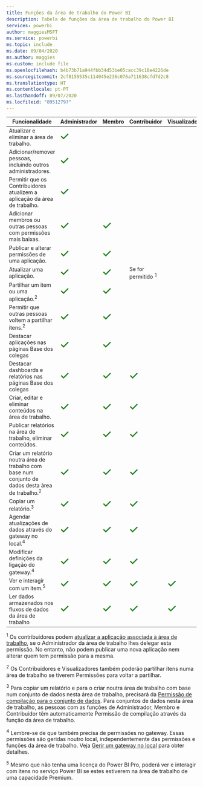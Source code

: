 ```yaml
---
title: Funções da área de trabalho do Power BI
description: Tabela de funções da área de trabalho do Power BI
services: powerbi
author: maggiesMSFT
ms.service: powerbi
ms.topic: include
ms.date: 09/04/2020
ms.author: maggies
ms.custom: include file
ms.openlocfilehash: b4b73b71a944fbb34d53be05cacc39c18e4226de
ms.sourcegitcommit: 2cf8159535c114045e236c076a711638cfd7d2c8
ms.translationtype: HT
ms.contentlocale: pt-PT
ms.lasthandoff: 09/07/2020
ms.locfileid: "89512797"
---
```

|Funcionalidade   | Administrador  | Membro  | Contribuidor  | Visualizador |
|---|---|---|---|---|
| Atualizar e eliminar a área de trabalho.  | ![Marca de verificação Sim](media/power-bi-workspace-roles-table/green-checkmark.png) |   |   |   | 
| Adicionar/remover pessoas, incluindo outros administradores.  |  ![Marca de verificação Sim](media/power-bi-workspace-roles-table/green-checkmark.png) |   |   |   |
| Permitir que os Contribuidores atualizem a aplicação da área de trabalho.  |  ![Marca de verificação Sim](media/power-bi-workspace-roles-table/green-checkmark.png) |   |   |   |
| Adicionar membros ou outras pessoas com permissões mais baixas.  |  ![Marca de verificação Sim](media/power-bi-workspace-roles-table/green-checkmark.png) | ![Marca de verificação Sim](media/power-bi-workspace-roles-table/green-checkmark.png)  |   |   |
| Publicar e alterar permissões de uma aplicação. |  ![Marca de verificação Sim](media/power-bi-workspace-roles-table/green-checkmark.png) | ![Marca de verificação Sim](media/power-bi-workspace-roles-table/green-checkmark.png)  |   |   |
| Atualizar uma aplicação. |  ![Marca de verificação Sim](media/power-bi-workspace-roles-table/green-checkmark.png) | ![Marca de verificação Sim](media/power-bi-workspace-roles-table/green-checkmark.png)  |  Se for permitido <sup>1</sup>  |   |
| Partilhar um item ou uma aplicação.<sup>2</sup> |  ![Marca de verificação Sim](media/power-bi-workspace-roles-table/green-checkmark.png) | ![Marca de verificação Sim](media/power-bi-workspace-roles-table/green-checkmark.png)  |   |   |
| Permitir que outras pessoas voltem a partilhar itens.<sup>2</sup> |  ![Marca de verificação Sim](media/power-bi-workspace-roles-table/green-checkmark.png) | ![Marca de verificação Sim](media/power-bi-workspace-roles-table/green-checkmark.png)  |   |   |
| Destacar aplicações nas páginas Base dos colegas |  ![Marca de verificação Sim](media/power-bi-workspace-roles-table/green-checkmark.png) | ![Marca de verificação Sim](media/power-bi-workspace-roles-table/green-checkmark.png)  |   |   |
| Destacar dashboards e relatórios nas páginas Base dos colegas |  ![Marca de verificação Sim](media/power-bi-workspace-roles-table/green-checkmark.png) | ![Marca de verificação Sim](media/power-bi-workspace-roles-table/green-checkmark.png)  | ![Marca de verificação Sim](media/power-bi-workspace-roles-table/green-checkmark.png) |   |
| Criar, editar e eliminar conteúdos na área de trabalho.  |  ![Marca de verificação Sim](media/power-bi-workspace-roles-table/green-checkmark.png) | ![Marca de verificação Sim](media/power-bi-workspace-roles-table/green-checkmark.png)  | ![Marca de verificação Sim](media/power-bi-workspace-roles-table/green-checkmark.png)  |   |
| Publicar relatórios na área de trabalho, eliminar conteúdos.  |  ![Marca de verificação Sim](media/power-bi-workspace-roles-table/green-checkmark.png) | ![Marca de verificação Sim](media/power-bi-workspace-roles-table/green-checkmark.png)  | ![Marca de verificação Sim](media/power-bi-workspace-roles-table/green-checkmark.png)  |   |
| Criar um relatório noutra área de trabalho com base num conjunto de dados desta área de trabalho.<sup>2</sup> |  ![Marca de verificação Sim](media/power-bi-workspace-roles-table/green-checkmark.png) | ![Marca de verificação Sim](media/power-bi-workspace-roles-table/green-checkmark.png)  | ![Marca de verificação Sim](media/power-bi-workspace-roles-table/green-checkmark.png)  |   |
| Copiar um relatório.<sup>3</sup> | ![Marca de verificação Sim](media/power-bi-workspace-roles-table/green-checkmark.png) | ![Marca de verificação Sim](media/power-bi-workspace-roles-table/green-checkmark.png) | ![Marca de verificação Sim](media/power-bi-workspace-roles-table/green-checkmark.png) |  |
| Agendar atualizações de dados através do gateway no local.<sup>4</sup> | ![Marca de verificação Sim](media/power-bi-workspace-roles-table/green-checkmark.png) | ![Marca de verificação Sim](media/power-bi-workspace-roles-table/green-checkmark.png) | ![Marca de verificação Sim](media/power-bi-workspace-roles-table/green-checkmark.png) |  |
| Modificar definições da ligação do gateway.<sup>4</sup> | ![Marca de verificação Sim](media/power-bi-workspace-roles-table/green-checkmark.png) | ![Marca de verificação Sim](media/power-bi-workspace-roles-table/green-checkmark.png) | ![Marca de verificação Sim](media/power-bi-workspace-roles-table/green-checkmark.png) |  |
| Ver e interagir com um item.<sup>5</sup> |  ![Marca de verificação Sim](media/power-bi-workspace-roles-table/green-checkmark.png) | ![Marca de verificação Sim](media/power-bi-workspace-roles-table/green-checkmark.png)  | ![Marca de verificação Sim](media/power-bi-workspace-roles-table/green-checkmark.png)  | ![Marca de verificação Sim](media/power-bi-workspace-roles-table/green-checkmark.png)  |
| Ler dados armazenados nos fluxos de dados da área de trabalho | ![Marca de verificação Sim](media/power-bi-workspace-roles-table/green-checkmark.png) | ![Marca de verificação Sim](media/power-bi-workspace-roles-table/green-checkmark.png) | ![Marca de verificação Sim](media/power-bi-workspace-roles-table/green-checkmark.png) | ![Marca de verificação Sim](media/power-bi-workspace-roles-table/green-checkmark.png) |

<sup>1</sup> Os contribuidores podem [atualizar a aplicação associada à área de trabalho](../collaborate-share/service-create-the-new-workspaces.md#allow-contributors-to-update-the-app), se o Administrador da área de trabalho lhes delegar esta permissão. No entanto, não podem publicar uma nova aplicação nem alterar quem tem permissão para a mesma.

<sup>2</sup> Os Contribuidores e Visualizadores também poderão partilhar itens numa área de trabalho se tiverem Permissões para voltar a partilhar.

<sup>3</sup> Para copiar um relatório e para o criar noutra área de trabalho com base num conjunto de dados nesta área de trabalho, precisará da [Permissão de compilação para o conjunto de dados](../connect-data/service-datasets-build-permissions.md). Para conjuntos de dados nesta área de trabalho, as pessoas com as funções de Administrador, Membro e Contribuidor têm automaticamente Permissão de compilação através da função da área de trabalho.

<sup>4</sup> Lembre-se de que também precisa de permissões no gateway. Essas permissões são geridas noutro local, independentemente das permissões e funções da área de trabalho. Veja [Gerir um gateway no local](https://docs.microsoft.com/data-integration/gateway/service-gateway-manage) para obter detalhes.

<sup>5</sup> Mesmo que não tenha uma licença do Power BI Pro, poderá ver e interagir com itens no serviço Power BI se estes estiverem na área de trabalho de uma capacidade Premium.
